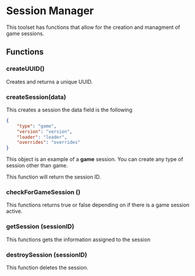 # Session Manager

This toolset has functions that allow for the creation and managment of game sessions.

## Functions

### createUUID()

Creates and returns a unique UUID.

### createSession(data)

This creates a session the data field is the following

```json
{
    "type": "game",
    "version": "version",
    "loader": "loader",
    "overrides": "overrides"
}
```

This object is an example of a **game** session. You can create any type of session other than game.

This function will return the session ID.

### checkForGameSession ()

This functions returns true or false depending on if there is a game session active.


### getSession (sessionID)

This functions gets the information assigned to the session

### destroySession (sessionID)

This function deletes the session.